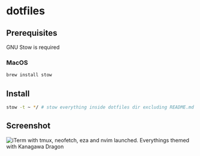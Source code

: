 # dotfiles

## Prerequisites
GNU Stow is required

### MacOS
```sh
brew install stow
```
## Install
```sh
stow -t ~ */ # stow everything inside dotfiles dir excluding README.md
```

## Screenshot
![iTerm with tmux, neofetch, eza and nvim launched. Everythings themed with Kanagawa Dragon](https://res.cloudinary.com/dhkzvz2li/image/upload/v1725619557/Screenshot_2024-09-04_at_21.37.08_qwx6co.png)
